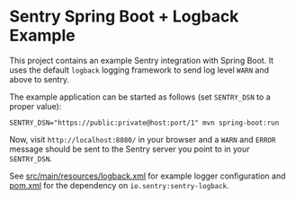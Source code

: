 # Sentry Spring Boot + Logback Example

This project contains an example Sentry integration with Spring Boot. It uses
the default `logback` logging framework to send log level `WARN` and above
to sentry.

The example application can be started as follows (set `SENTRY_DSN` to a
proper value):

    SENTRY_DSN="https://public:private@host:port/1" mvn spring-boot:run
    
Now, visit `http://localhost:8080/` in your browser and a `WARN` and
`ERROR` message should be sent to the Sentry server you point to in your 
`SENTRY_DSN`.

See [src/main/resources/logback.xml](https://github.com/getsentry/examples/blob/master/java/spring/src/main/resources/logback.xml)
for example logger configuration and
[pom.xml](https://github.com/getsentry/examples/blob/master/java/spring/pom.xml)
for the dependency on `io.sentry:sentry-logback`.
